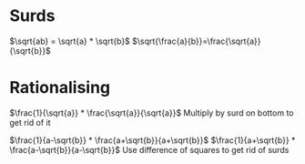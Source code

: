 # Surds
$\sqrt{ab} = \sqrt{a} * \sqrt{b}$
$\sqrt{\frac{a}{b}}=\frac{\sqrt{a}}{\sqrt{b}}$
# Rationalising
$\frac{1}{\sqrt{a}} * \frac{\sqrt{a}}{\sqrt{a}}$
Multiply by surd on bottom to get rid of it

$\frac{1}{a-\sqrt{b}} * \frac{a+\sqrt{b}}{a+\sqrt{b}}$
$\frac{1}{a+\sqrt{b}} * \frac{a-\sqrt{b}}{a-\sqrt{b}}$
Use difference of squares to get rid of surds

